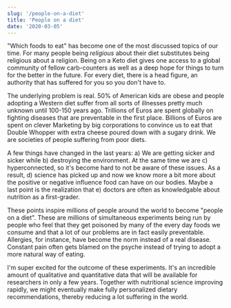 ```yaml
---
slug: '/people-on-a-diet'
title: 'People on a diet'
date: '2020-03-05'
---
```


"Which foods to eat" has become one of the most discussed topics of our time. For many people being _religious_ about their diet substitutes being religious about a religion. Being on a Keto diet gives one access to a global community of fellow carb-counters as well as a deep hope for things to turn for the better in the future. For every diet, there is a head figure, an authority that has suffered for you so you don't have to.

The underlying problem is real. 50% of American kids are obese and people adopting a Western diet suffer from all sorts of illnesses pretty much unknown until 100-150 years ago. Trillions of Euros are spent globally on fighting diseases that are preventable in the first place. Billions of Euros are spent on clever Marketing by big corporations to convince us to eat that Double Whopper with extra cheese poured down with a sugary drink. We are societies of people suffering from poor diets.

A few things have changed in the last years: a) We are getting sicker and sicker while b) destroying the environment. At the same time we are c) hyperconnected, so it's become hard to not be aware of these issues. As a result, d) science has picked up and now we know more a bit more about the positive or negative influence food can have on our bodies. Maybe a last point is the realization that e) doctors are often as knowledgable about nutrition as a first-grader.

These points inspire millions of people around the world to become "people on a diet". These are millions of simultaneous experiments being run by people who feel that they get poisoned by many of the every day foods we consume and that a lot of our problems are in fact easily preventable. Allergies, for instance, have become the norm instead of a real disease. Constant pain often gets blamed on the psyche instead of trying to adopt a more natural way of eating.

I'm super excited for the outcome of these experiments. It's an incredible amount of qualitative and quantitative data that will be available for researchers in only a few years. Together with nutritional science improving rapidly, we might eventually make fully personalized dietary recommendations, thereby reducing a lot suffering in the world.
